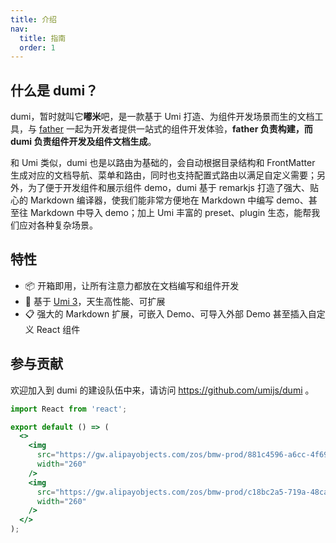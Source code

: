 ```yaml
---
title: 介绍
nav:
  title: 指南
  order: 1
---
```


## 什么是 dumi？

dumi，暂时就叫它**嘟米**吧，是一款基于 Umi 打造、为组件开发场景而生的文档工具，与 [father](https://github.com/umijs/father) 一起为开发者提供一站式的组件开发体验，**father 负责构建，而 dumi 负责组件开发及组件文档生成**。

和 Umi 类似，dumi 也是以路由为基础的，会自动根据目录结构和 FrontMatter 生成对应的文档导航、菜单和路由，同时也支持配置式路由以满足自定义需要；另外，为了便于开发组件和展示组件 demo，dumi 基于 remarkjs 打造了强大、贴心的 Markdown 编译器，使我们能非常方便地在 Markdown 中编写 demo、甚至往 Markdown 中导入 demo；加上 Umi 丰富的 preset、plugin 生态，能帮我们应对各种复杂场景。

<!-- dumi 的前身叫 father-doc -->

## 特性

- 📦 开箱即用，让所有注意力都放在文档编写和组件开发
- 🚀 基于 [Umi 3](https://umijs.org/zh-CN)，天生高性能、可扩展
- 📋 强大的 Markdown 扩展，可嵌入 Demo、可导入外部 Demo 甚至插入自定义 React 组件

## 参与贡献

欢迎加入到 dumi 的建设队伍中来，请访问 https://github.com/umijs/dumi 。

```jsx | inline
import React from 'react';

export default () => (
  <>
    <img
      src="https://gw.alipayobjects.com/zos/bmw-prod/881c4596-a6cc-4f69-be8d-f94c4e02e058/k7ttshpq_w1004_h1346.jpeg"
      width="260"
    />
    <img
      src="https://gw.alipayobjects.com/zos/bmw-prod/c18bc2a5-719a-48ca-b225-c79ef88bfb43/k7m10ymd_w1004_h1346.jpeg"
      width="260"
    />
  </>
);
```

